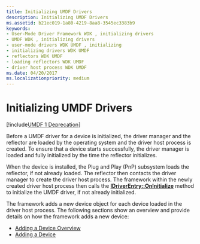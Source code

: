 ```yaml
---
title: Initializing UMDF Drivers
description: Initializing UMDF Drivers
ms.assetid: b21ec019-1a80-4219-8aa8-3545ec3383b9
keywords:
- User-Mode Driver Framework WDK , initializing drivers
- UMDF WDK , initializing drivers
- user-mode drivers WDK UMDF , initializing
- initializing drivers WDK UMDF
- reflectors WDK UMDF
- loading reflectors WDK UMDF
- driver host process WDK UMDF
ms.date: 04/20/2017
ms.localizationpriority: medium
---
```


# Initializing UMDF Drivers


[!include[UMDF 1 Deprecation](../includes/umdf-1-deprecation.md)]

Before a UMDF driver for a device is initialized, the driver manager and the reflector are loaded by the operating system and the driver host process is created. To ensure that a device starts successfully, the driver manager is loaded and fully initialized by the time the reflector initializes.

When the device is installed, the Plug and Play (PnP) subsystem loads the reflector, if not already loaded. The reflector then contacts the driver manager to create the driver host process. The framework within the newly created driver host process then calls the [**IDriverEntry::OnInitialize**](https://docs.microsoft.com/windows-hardware/drivers/ddi/wudfddi/nf-wudfddi-idriverentry-oninitialize) method to initialize the UMDF driver, if not already initialized.

The framework adds a new device object for each device loaded in the driver host process. The following sections show an overview and provide details on how the framework adds a new device:

-   [Adding a Device Overview](adding-a-device-overview.md)
-   [Adding a Device](adding-a-device.md)

 

 





